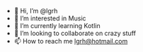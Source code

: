 - 👋 Hi, I’m @lgrh
- 👀 I’m interested in Music
- 🌱 I’m currently learning Kotlin
- 💞️ I’m looking to collaborate on crazy stuff
- 📫 How to reach me lgrh@hotmail.com
